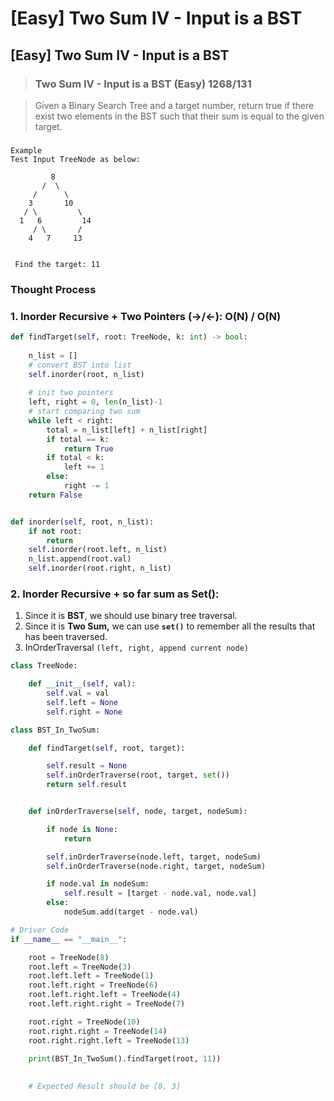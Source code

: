 # \[Easy\] Two Sum IV - Input is a BST

## \[Easy\] Two Sum IV - Input is a BST  

> ### Two Sum IV - Input is a BST   \(Easy\) 1268/131

> Given a Binary Search Tree and a target number, return true if there exist two elements in the BST such that their sum is equal to the given target.

### 

```text
Example
Test Input TreeNode as below:
 
         8
       /  \
     /      \
    3       10
   / \         \  
  1   6         14
     / \       /
    4   7     13  
    
    
 Find the target: 11
```

### Thought Process 

### 1. Inorder Recursive + Two Pointers \(-&gt;/&lt;-\):   O\(N\) / O\(N\)

```python
def findTarget(self, root: TreeNode, k: int) -> bool:
    
    n_list = []
    # convert BST into list
    self.inorder(root, n_list)
    
    # init two pointers
    left, right = 0, len(n_list)-1
    # start comparing two sum
    while left < right:
        total = n_list[left] + n_list[right]
        if total == k:
            return True
        if total < k:
            left += 1
        else:
            right -= 1
    return False


def inorder(self, root, n_list):
    if not root:
        return
    self.inorder(root.left, n_list)
    n_list.append(root.val)
    self.inorder(root.right, n_list)
```

### 2. Inorder Recursive + so far sum as Set\(\):

1. Since it is **BST**, we should use binary tree traversal.  
2. Since it is **Two Sum,** we can use **`set()`** to remember all the results that has been traversed. 
3. InOrderTraversal `(left, right, append current node)`

```python
class TreeNode:

	def __init__(self, val):
		self.val = val
		self.left = None
		self.right = None 

class BST_In_TwoSum:

	def findTarget(self, root, target):

		self.result = None
		self.inOrderTraverse(root, target, set())
		return self.result


	def inOrderTraverse(self, node, target, nodeSum):

		if node is None:
			return

		self.inOrderTraverse(node.left, target, nodeSum)
		self.inOrderTraverse(node.right, target, nodeSum)

		if node.val in nodeSum:
			self.result = [target - node.val, node.val]
		else:
			nodeSum.add(target - node.val)

# Driver Code 
if __name__ == "__main__": 

	root = TreeNode(8)
	root.left = TreeNode(3)
	root.left.left = TreeNode(1)
	root.left.right = TreeNode(6)
	root.left.right.left = TreeNode(4)
	root.left.right.right = TreeNode(7)

	root.right = TreeNode(10)
	root.right.right = TreeNode(14)
	root.right.right.left = TreeNode(13)

	print(BST_In_TwoSum().findTarget(root, 11))
	
	
	# Expected Result should be [8, 3]
```

